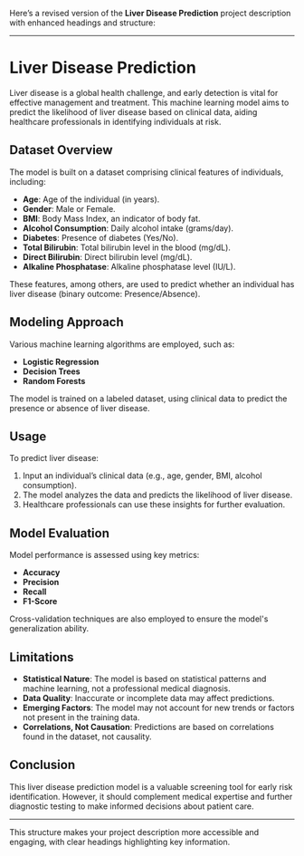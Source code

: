 Here’s a revised version of the **Liver Disease Prediction** project description with enhanced headings and structure:

---

# **Liver Disease Prediction**

Liver disease is a global health challenge, and early detection is vital for effective management and treatment. This machine learning model aims to predict the likelihood of liver disease based on clinical data, aiding healthcare professionals in identifying individuals at risk.

## **Dataset Overview**  
The model is built on a dataset comprising clinical features of individuals, including:

- **Age**: Age of the individual (in years).
- **Gender**: Male or Female.
- **BMI**: Body Mass Index, an indicator of body fat.
- **Alcohol Consumption**: Daily alcohol intake (grams/day).
- **Diabetes**: Presence of diabetes (Yes/No).
- **Total Bilirubin**: Total bilirubin level in the blood (mg/dL).
- **Direct Bilirubin**: Direct bilirubin level (mg/dL).
- **Alkaline Phosphatase**: Alkaline phosphatase level (IU/L).
  
These features, among others, are used to predict whether an individual has liver disease (binary outcome: Presence/Absence).

## **Modeling Approach**  
Various machine learning algorithms are employed, such as:

- **Logistic Regression**
- **Decision Trees**
- **Random Forests**

The model is trained on a labeled dataset, using clinical data to predict the presence or absence of liver disease.

## **Usage**  
To predict liver disease:

1. Input an individual’s clinical data (e.g., age, gender, BMI, alcohol consumption).
2. The model analyzes the data and predicts the likelihood of liver disease.
3. Healthcare professionals can use these insights for further evaluation.

## **Model Evaluation**  
Model performance is assessed using key metrics:

- **Accuracy**
- **Precision**
- **Recall**
- **F1-Score**

Cross-validation techniques are also employed to ensure the model's generalization ability.

## **Limitations**  
- **Statistical Nature**: The model is based on statistical patterns and machine learning, not a professional medical diagnosis.
- **Data Quality**: Inaccurate or incomplete data may affect predictions.
- **Emerging Factors**: The model may not account for new trends or factors not present in the training data.
- **Correlations, Not Causation**: Predictions are based on correlations found in the dataset, not causality.

## **Conclusion**  
This liver disease prediction model is a valuable screening tool for early risk identification. However, it should complement medical expertise and further diagnostic testing to make informed decisions about patient care.

---

This structure makes your project description more accessible and engaging, with clear headings highlighting key information.






